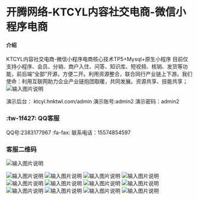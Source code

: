 # 开腾网络-KTCYL内容社交电商-微信小程序电商

#### 介绍
KTCYL内容社交电商-微信小程序电商核心技术TP5+Mysql+原生小程序 目前仅支持小程序、会员、分销、商户入住、问答、知识库、短视频、核销、发货等功能，前后端“全部”开源，方便二开。利用资源整合，联合同行产业链上下游。我们 使命：利用互联网助力企业产业链抱团取暖，共同发展。资源共享、技能共享；
![输入图片说明](https://images.gitee.com/uploads/images/2020/1104/145323_aa8d7f20_4940443.jpeg "555.jpg")


演示后台：
ktcyl.hnktwl.com/admin
演示账号:admin2
演示密码：admin2
### :tw-1f427: QQ客服
 QQ号:2383177967 
 :fa-fax: 联系电话：15574854597
###  客服二维码
![输入图片说明](https://images.gitee.com/uploads/images/2020/0721/184544_98f5627e_4940443.jpeg "kf.jpg")

![输入图片说明](https://images.gitee.com/uploads/images/2020/0721/183910_2c726107_4940443.png "1.png")
![输入图片说明](https://images.gitee.com/uploads/images/2020/0721/183923_93d83d46_4940443.jpeg "2.jpg")
![输入图片说明](https://images.gitee.com/uploads/images/2020/0721/183957_9da87000_4940443.png "3.png")
![输入图片说明](https://images.gitee.com/uploads/images/2020/0721/184007_314e8a12_4940443.png "4.png")
![输入图片说明](https://images.gitee.com/uploads/images/2020/0721/184016_645d8ab0_4940443.png "5.png")
![输入图片说明](https://images.gitee.com/uploads/images/2020/0721/184026_b28ddf5a_4940443.png "6.png")
![输入图片说明](https://images.gitee.com/uploads/images/2020/0721/184036_ddd86269_4940443.png "7.png")
![输入图片说明](https://images.gitee.com/uploads/images/2020/0721/184058_5cc4c76a_4940443.png "8.png")
![输入图片说明](https://images.gitee.com/uploads/images/2020/0721/184047_6d6cbe69_4940443.png "9.png")
![输入图片说明](https://images.gitee.com/uploads/images/2020/0721/184107_3bc977c0_4940443.png "10.png")
![输入图片说明](https://images.gitee.com/uploads/images/2020/0721/184144_31b93b55_4940443.png "微信图片_20200721184129.png")
![输入图片说明](https://images.gitee.com/uploads/images/2020/1104/145323_aa8d7f20_4940443.jpeg "555.jpg")
